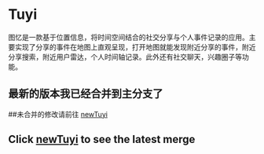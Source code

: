 # Tuyi

图忆是一款基于位置信息，将时间空间结合的社交分享与个人事件记录的应用。主要实现了分享的事件在地图上直观呈现，打开地图就能发现附近分享的事件，附近分享搜索，附近用户雷达，个人时间轴记录。此外还有社交聊天，兴趣圈子等功能。


## 最新的版本我已经合并到主分支了



##未合并的修改请前往  [newTuyi](https://github.com/donlan/Tuyi/tree/newTuyi)

## Click  [newTuyi](https://github.com/donlan/Tuyi/tree/newTuyi) to see the latest merge 
